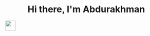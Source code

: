 <h1 align="center">Hi there, I'm Abdurakhman</h1>
<img src="https://github.com/blackcater/blackcater/raw/main/images/Hi.gif" height="32"/></h1>
